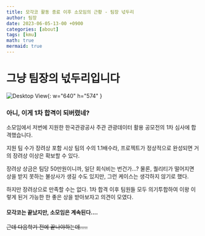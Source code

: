 ```yaml
---
title: 모각코 활동 종료 이후 소모임의 근황 - 팀장 넋두리
author: 팀장
date: 2023-06-05-13-00 +0900
categories: [about]
tags: [kmu]
math: true
mermaid: true
---
```


# 그냥 팀장의 넋두리입니다

![Desktop View](/assets/img/post/230605/0605.jpg){: w="640" h="574" }

### 아니, 이게 1차 합격이 되버렸네?

소모임에서 저번에 지원한 한국관광공사 주관 관광데이터 활용 공모전의 1차 심사에 합격했습니다.

지원 팀 수가 장려상 포함 시상 팀의 수의 1.1배수라, 프로젝트가 정상적으로 완성되면 거의 장려상 이상은 확보할 수 있다.

장려상 상금은 팀당 50만원이니까, 일단 회식비는 번건가...? 물론, 퀄리티가 떨어지면 상을 받지 못하는 불상사가 생길 수도 있지만, 그런 케이스는 생각하지 않기로 했다.

하지만 장려상으로 만족할 수는 없다. 1차 합격 이후 팀원들 모두 의기투합하여 이왕 이렇게 된거 가능한 한 좋은 상을 받아보자고 의견이 모였다.

#### 모각코는 끝났지만, 소모임은 계속된다....

~~근데 다음학기 전에 끝나야하는데.....~~
